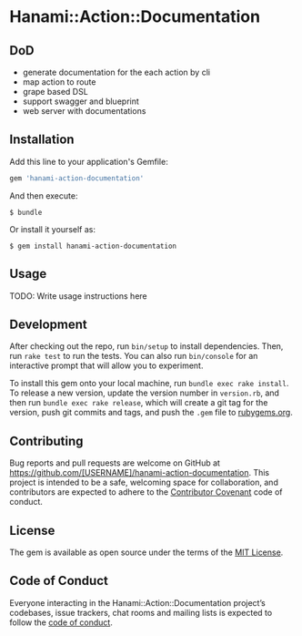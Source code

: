 # Hanami::Action::Documentation

## DoD
* generate documentation for the each action by cli
* map action to route
* grape based DSL
* support swagger and blueprint
* web server with documentations


## Installation

Add this line to your application's Gemfile:

```ruby
gem 'hanami-action-documentation'
```

And then execute:

    $ bundle

Or install it yourself as:

    $ gem install hanami-action-documentation

## Usage

TODO: Write usage instructions here

## Development

After checking out the repo, run `bin/setup` to install dependencies. Then, run `rake test` to run the tests. You can also run `bin/console` for an interactive prompt that will allow you to experiment.

To install this gem onto your local machine, run `bundle exec rake install`. To release a new version, update the version number in `version.rb`, and then run `bundle exec rake release`, which will create a git tag for the version, push git commits and tags, and push the `.gem` file to [rubygems.org](https://rubygems.org).

## Contributing

Bug reports and pull requests are welcome on GitHub at https://github.com/[USERNAME]/hanami-action-documentation. This project is intended to be a safe, welcoming space for collaboration, and contributors are expected to adhere to the [Contributor Covenant](http://contributor-covenant.org) code of conduct.

## License

The gem is available as open source under the terms of the [MIT License](https://opensource.org/licenses/MIT).

## Code of Conduct

Everyone interacting in the Hanami::Action::Documentation project’s codebases, issue trackers, chat rooms and mailing lists is expected to follow the [code of conduct](https://github.com/[USERNAME]/hanami-action-documentation/blob/master/CODE_OF_CONDUCT.md).
